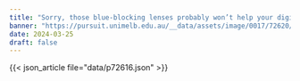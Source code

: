 ```yaml
---
title: "Sorry, those blue-blocking lenses probably won’t help your digital eye strain"
banner: "https://pursuit.unimelb.edu.au/__data/assets/image/0017/72620/1e789941e3cd72b80086eb8e6fc4a5b5f0d27944.jpg"
date: 2024-03-25
draft: false
---
```


{{< json_article file="data/p72616.json" >}}